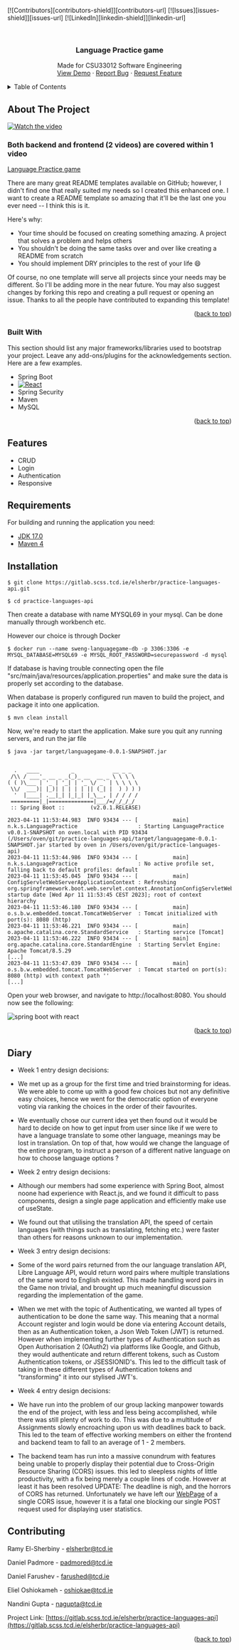 <a name="readme-top"></a>


<!-- PROJECT SHIELDS -->
<!--
*** I'm using markdown "reference style" links for readability.
*** Reference links are enclosed in brackets [ ] instead of parentheses ( ).
*** See the bottom of this document for the declaration of the reference variables
*** for contributors-url, forks-url, etc. This is an optional, concise syntax you may use.
*** https://www.markdownguide.org/basic-syntax/#reference-style-links
-->
[![Contributors][contributors-shield]][contributors-url]
[![Issues][issues-shield]][issues-url]
[![LinkedIn][linkedin-shield]][linkedin-url]



<!-- PROJECT LOGO -->
<br />
<div align="center">

  <h3 align="center">Language Practice game</h3>

  <p align="center">
    Made for CSU33012 Software Engineering
    <br />
    <a href="https://media.heanet.ie/page/76efd0fbe4d146269e1370a384c0e62e">View Demo</a> 
    ·
    <a href="https://gitlab.scss.tcd.ie/elsherbr/practice-languages-api/-/issues">Report Bug</a>
    ·
    <a href="https://gitlab.scss.tcd.ie/elsherbr/practice-languages-api/-/issues">Request Feature</a>
  </p>
</div>



<!-- TABLE OF CONTENTS -->
<details>
  <summary>Table of Contents</summary>
  <ol>
    <li>
      <a href="#about-the-project">About The Project</a>
      <ul>
        <li><a href="#built-with">Built With</a></li>
      </ul>
      <ul>
        <li><a href="#features">Features</a></li>
      </ul>
    </li>
    <li>
      <ul>
        <li><a href="#requirements">Requirements</a></li>
        <li><a href="#installation">Installation</a></li>
      </ul>
    </li>
    <li><a href="#diary">Diary</a></li>
    <li><a href="#contributing">Contributing</a></li>
  </ol>
</details>



<!-- ABOUT THE PROJECT -->
## About The Project

[![Watch the video](app-video.png)](https://media.heanet.ie/page/76efd0fbe4d146269e1370a384c0e62e)

### Both backend and frontend (2 videos) are covered within 1 video

[Language Practice game](https://practice-languages.fly.dev)

There are many great README templates available on GitHub; however, I didn't find one that really suited my needs so I created this enhanced one. I want to create a README template so amazing that it'll be the last one you ever need -- I think this is it.

Here's why:
* Your time should be focused on creating something amazing. A project that solves a problem and helps others
* You shouldn't be doing the same tasks over and over like creating a README from scratch
* You should implement DRY principles to the rest of your life :smile:

Of course, no one template will serve all projects since your needs may be different. So I'll be adding more in the near future. You may also suggest changes by forking this repo and creating a pull request or opening an issue. Thanks to all the people have contributed to expanding this template!

<p align="right">(<a href="#readme-top">back to top</a>)</p>



### Built With

This section should list any major frameworks/libraries used to bootstrap your project. Leave any add-ons/plugins for the acknowledgements section. Here are a few examples.

* Spring Boot
* [![React][React.js]][React-url]
* Spring Security
* Maven
* MySQL
<p align="right">(<a href="#readme-top">back to top</a>)</p>


## Features

- CRUD
- Login
- Authentication
- Responsive


## Requirements

For building and running the application you need:

- [JDK 17.0](https://www.oracle.com/java/technologies/javase/jdk17-archive-downloads.html)
- [Maven 4](https://maven.apache.org)

## Installation

```
$ git clone https://gitlab.scss.tcd.ie/elsherbr/practice-languages-api.git

$ cd practice-languages-api

```

Then create a database with name MYSQL69 in your mysql. Can be done manually through workbench etc.

However our choice is through Docker

```
$ docker run --name sweng-languagegame-db -p 3306:3306 -e MYSQL_DATABASE=MYSQL69 -e MYSQL_ROOT_PASSWORD=securepassword -d mysql

```

If database is having trouble connecting open the file "src/main/java/resources/application.properties" and make sure the data is 
properly set according to the database.

When database is properly configured run maven to build the project, and package it into one application.

```
$ mvn clean install
```


Now, we're ready to start the application. Make sure you quit any running servers, and run the jar file

```
$ java -jar target/languagegame-0.0.1-SNAPSHOT.jar


  .   ____          _            __ _ _
 /\\ / ___'_ __ _ _(_)_ __  __ _ \ \ \ \
( ( )\___ | '_ | '_| | '_ \/ _` | \ \ \ \
 \\/  ___)| |_)| | | | | || (_| |  ) ) ) )
  '  |____| .__|_| |_|_| |_\__, | / / / /
 =========|_|==============|___/=/_/_/_/
 :: Spring Boot ::        (v2.0.1.RELEASE)

2023-04-11 11:53:44.983  INFO 93434 --- [           main] n.k.s.LanguagePractice                   : Starting LanguagePractice v0.0.1-SNAPSHOT on oven.local with PID 93434 (/Users/oven/git/practice-languages-api/target/languagegame-0.0.1-SNAPSHOT.jar started by oven in /Users/oven/git/practice-languages-api)
2023-04-11 11:53:44.986  INFO 93434 --- [           main] n.k.s.LanguagePractice                   : No active profile set, falling back to default profiles: default
2023-04-11 11:53:45.045  INFO 93434 --- [           main] ConfigServletWebServerApplicationContext : Refreshing org.springframework.boot.web.servlet.context.AnnotationConfigServletWebServerApplicationContext@5af3afd9: startup date [Wed Apr 11 11:53:45 CEST 2023]; root of context hierarchy
2023-04-11 11:53:46.180  INFO 93434 --- [           main] o.s.b.w.embedded.tomcat.TomcatWebServer  : Tomcat initialized with port(s): 8080 (http)
2023-04-11 11:53:46.221  INFO 93434 --- [           main] o.apache.catalina.core.StandardService   : Starting service [Tomcat]
2023-04-11 11:53:46.222  INFO 93434 --- [           main] org.apache.catalina.core.StandardEngine  : Starting Servlet Engine: Apache Tomcat/8.5.29
[...]
2023-04-11 11:53:47.039  INFO 93434 --- [           main] o.s.b.w.embedded.tomcat.TomcatWebServer  : Tomcat started on port(s): 8080 (http) with context path ''
[...]
```


Open your web browser, and navigate to http://localhost:8080. You should now see the following:

![spring boot with react](initial_screen.png)

<p align="right">(<a href="#readme-top">back to top</a>)</p>



<!-- Diary -->
## Diary

- Week 1 entry design decisions:
* We met up as a group for the first time and tried brainstorming for ideas. We were able to come up with a good few choices but not any definitive easy choices,
hence we went for the democratic option of everyone voting via ranking the choices in the order of their favourites.

* We eventually chose our current idea yet then found out it would be hard to decide on how to get input from user since like if we were to have a language translate to some other language, meanings may be lost in translation. On top of that, how would we change the language of the entire program, to instruct a person of a different native language on
how to choose language options ?

- Week 2 entry design decisions:
* Although our members had some experience with Spring Boot, almost noone had experience with React.js, and we found it difficult to pass components, design a single page application and efficiently make use of useState.
  
* We found out that utilising the translation API, the speed of certain languages (with things such as translating, fetching etc.) were faster than others for reasons unknown to our implementation. 
  
- Week 3 entry design decisions:
* Some of the word pairs returned from the our language translation API, Libre Language API, would return word pairs where multiple translations of the same word to English existed.  This made handling word pairs in the Game non trivial, and brought up much meaningful discussion regarding the implementation of the game.
  
* When we met with the topic of Authenticating, we wanted all types of authentication to be done the same way. This meaning that a normal Account register and login would be done via entering Account details, then as an Authentication token,  a Json Web Token (JWT) is returned. However when implementing further types of Authentication such as Open Authorisation 2 (OAuth2) via platforms like Google, and Github, they would authenticate and return different tokens, such as Custom Authentication tokens, or JSESSIONID's. This led to the difficult task of taking in these different types of Authentication tokens and "transforming" it into our stylised JWT's.

- Week 4 entry design decisions:
* We have run into the problem of our group lacking manpower towards the end of the project, with less and less being accomplished, while there was still plenty of work to do. This was due to a multitude of Assignments slowly encroaching upon us with deadlines back to back. This led to the team of effective working members on either the frontend and backend team to fall to an average of 1 - 2 members.
  
* The backend team has run into a massive conundrum with features being unable to properly display their potential due to Cross-Origin Resource Sharing (CORS) issues. this led to sleepless nights of little productivity, with a fix being merely a couple lines of code. However at least it has been resolved
  UPDATE: The deadline is nigh, and the horrors of CORS has returned. Unfortunately we have left our [WebPage](https://practice-languages.fly.dev) of a single CORS issue, however it is a fatal one blocking our single POST request used for displaying user statistics.


<!-- Contributed -->
## Contributing

Ramy El-Sherbiny - elsherbr@tcd.ie

Daniel Padmore  - padmored@tcd.ie

Daniel Farushev - farushed@tcd.ie

Eliel Oshiokameh - oshiokae@tcd.ie

Nandini Gupta - nagupta@tcd.ie

Project Link: [https://gitlab.scss.tcd.ie/elsherbr/practice-languages-api](https://gitlab.scss.tcd.ie/elsherbr/practice-languages-api)

<p align="right">(<a href="#readme-top">back to top</a>)</p>


[React-url]: https://reactjs.org/
[React.js]: https://img.shields.io/badge/React-20232A?style=for-the-badge&logo=react&logoColor=61DAFB
